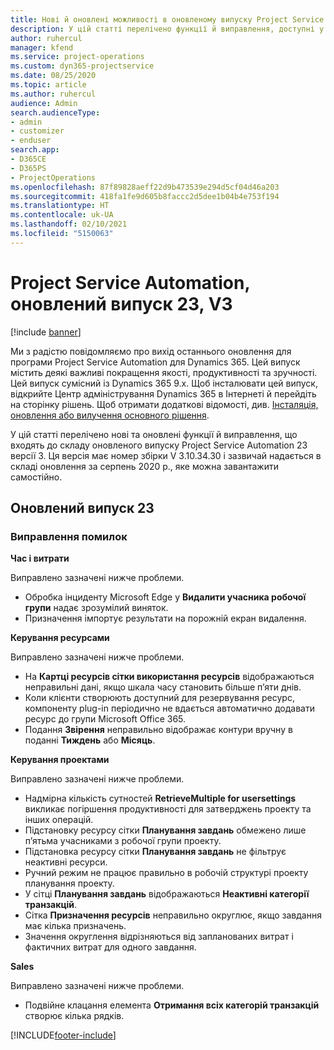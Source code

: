 ```yaml
---
title: Нові й оновлені можливості в оновленому випуску Project Service Automation 23 версії 3
description: У цій статті перелічено функції й виправлення, доступні у випуску Project Service Automation 23, V3.
author: ruhercul
manager: kfend
ms.service: project-operations
ms.custom: dyn365-projectservice
ms.date: 08/25/2020
ms.topic: article
ms.author: ruhercul
audience: Admin
search.audienceType:
- admin
- customizer
- enduser
search.app:
- D365CE
- D365PS
- ProjectOperations
ms.openlocfilehash: 87f89828aeff22d9b473539e294d5cf04d46a203
ms.sourcegitcommit: 418fa1fe9d605b8faccc2d5dee1b04b4e753f194
ms.translationtype: HT
ms.contentlocale: uk-UA
ms.lasthandoff: 02/10/2021
ms.locfileid: "5150063"
---
```

# <a name="project-service-automation-update-release-23-v3"></a>Project Service Automation, оновлений випуск 23, V3

[!include [banner](../includes/psa-now-project-operations.md)]

Ми з радістю повідомляємо про вихід останнього оновлення для програми Project Service Automation для Dynamics 365. Цей випуск містить деякі важливі покращення якості, продуктивності та зручності. Цей випуск сумісний із Dynamics 365 9.x. Щоб інсталювати цей випуск, відкрийте Центр адміністрування Dynamics 365 в Інтернеті й перейдіть на сторінку рішень. Щоб отримати додаткові відомості, див. [Інсталяція, оновлення або вилучення основного рішення](https://docs.microsoft.com/power-platform/admin/install-remove-preferred-solution).

У цій статті перелічено нові та оновлені функції й виправлення, що входять до складу оновленого випуску Project Service Automation 23 версії 3. Ця версія має номер збірки V 3.10.34.30 і зазвичай надається в складі оновлення за серпень 2020 р., яке можна завантажити самостійно.

## <a name="update-release-23"></a>Оновлений випуск 23

### <a name="bug-fixes"></a>Виправлення помилок

**Час і витрати**

Виправлено зазначені нижче проблеми.
- Обробка інциденту Microsoft Edge у **Видалити учасника робочої групи** надає зрозумілий виняток.
- Призначення імпортує результати на порожній екран видалення.

**Керування ресурсами**

Виправлено зазначені нижче проблеми.

- На **Картці ресурсів сітки використання ресурсів** відображаються неправильні дані, якщо шкала часу становить більше п’яти днів.
- Коли клієнти створюють доступний для резервування ресурс, компоненту plug-in періодично не вдається автоматично додавати ресурс до групи Microsoft Office 365.
- Подання **Звірення** неправильно відображає контури вручну в поданні **Тиждень** або **Місяць**.

**Керування проектами**

Виправлено зазначені нижче проблеми.

- Надмірна кількість сутностей **RetrieveMultiple for usersettings** викликає погіршення продуктивності для затверджень проекту та інших операцій.
- Підстановку ресурсу сітки **Планування завдань** обмежено лише п’ятьма учасниками з робочої групи проекту. 
- Підстановка ресурсу сітки **Планування завдань** не фільтрує неактивні ресурси.
- Ручний режим не працює правильно в робочій структурі проекту планування проекту.
- У сітці **Планування завдань** відображаються **Неактивні категорії транзакцій**.
- Сітка **Призначення ресурсів** неправильно округлює, якщо завдання має кілька призначень.
- Значення округлення відрізняються від запланованих витрат і фактичних витрат для одного завдання.

**Sales**

Виправлено зазначені нижче проблеми.

- Подвійне клацання елемента **Отримання всіх категорій транзакцій** створює кілька рядків.


[!INCLUDE[footer-include](../includes/footer-banner.md)]